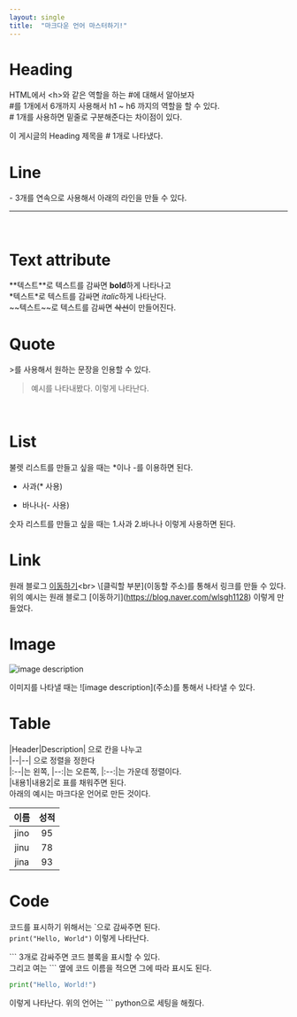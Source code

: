 ```yaml
---
layout: single
title:  "마크다운 언어 마스터하기!"
---
```


# Heading
HTML에서 \<h>와 같은 역할을 하는 #에 대해서 알아보자 <br>
\#를 1개에서 6개까지 사용해서 h1 ~ h6 까지의 역할을 할 수 있다. <br>
\# 1개를 사용하면 밑줄로 구분해준다는 차이점이 있다.

이 게시글의 Heading 제목을 \# 1개로 나타냈다.
<br>

# Line
\- 3개를 연속으로 사용해서 아래의 라인을 만들 수 있다.

---
<br>

# Text attribute
\**텍스트\**로 텍스트를 감싸면 **bold**하게 나타나고<br>
\*텍스트\*로 텍스트를 감싸면 *italic*하게 나타난다.<br>
\~~텍스트\~~로 텍스트를 감싸면 ~~삭선~~이 만들어진다.

# Quote
\>를 사용해서 원하는 문장을 인용할 수 있다.
> 예시를 나타내봤다. 이렇게 나타난다.

<br>

# List
불렛 리스트를 만들고 싶을 때는 \*이나 \-를 이용하면 된다.
* 사과(\* 사용)

- 바나나(\- 사용)

숫자 리스트를 만들고 싶을 때는 1.사과 2.바나나 이렇게 사용하면 된다.

# Link
원래 블로그 [이동하기]([http://www.naver.com/](https://blog.naver.com/wlsgh1128))<br>
\[클릭할 부분](이동할 주소)를 통해서 링크를 만들 수 있다.
위의 예시는 원래 블로그 \[이동하기](https://blog.naver.com/wlsgh1128) 이렇게 만들었다.
<br>

# Image
![image description](https://search.pstatic.net/common/?src=http%3A%2F%2Fblogfiles.naver.net%2FMjAyMTA3MTZfNjIg%2FMDAxNjI2NDI1Mjc4MDA3.U2yLK-jD8H2jBbjFg3lyBbwzI8-25--hjGadNAgTxvMg.d7284pVcEQudfBvPt28Pe8wgpStIbYRGynmZNnUN0Zwg.JPEG.designmobel%2F21659320.jpg&type=a340)

이미지를 나타낼 때는 ![image description]\(주소)를 통해서 나타낼 수 있다.

# Table
\|Header|Description| 으로 칸을 나누고<br>
\|--|--| 으로 정렬을 정한다<br>
\|:--|는 왼쪽, |--:|는 오른쪽, |:--:|는 가운데 정렬이다.<br>
\|내용1|내용2|로 표를 채워주면 된다.<br>
아래의 예시는 마크다운 언어로 만든 것이다.

|이름|성적|
|:--:|:--:|
|jino|95|
|jinu|78|
|jina|93|

# Code
코드를 표시하기 위해서는 \`으로 감싸주면 된다.<br>
`print("Hello, World")` 이렇게 나타난다.<br>

\``` 3개로 감싸주면 코드 블록을 표시할 수 있다.<br>
그리고 여는 \``` 옆에 코드 이름을 적으면 그에 따라 표시도 된다.

``` python
print("Hello, World!")
```
이렇게 나타난다. 위의 언어는 \``` python으로 세팅을 해줬다.
